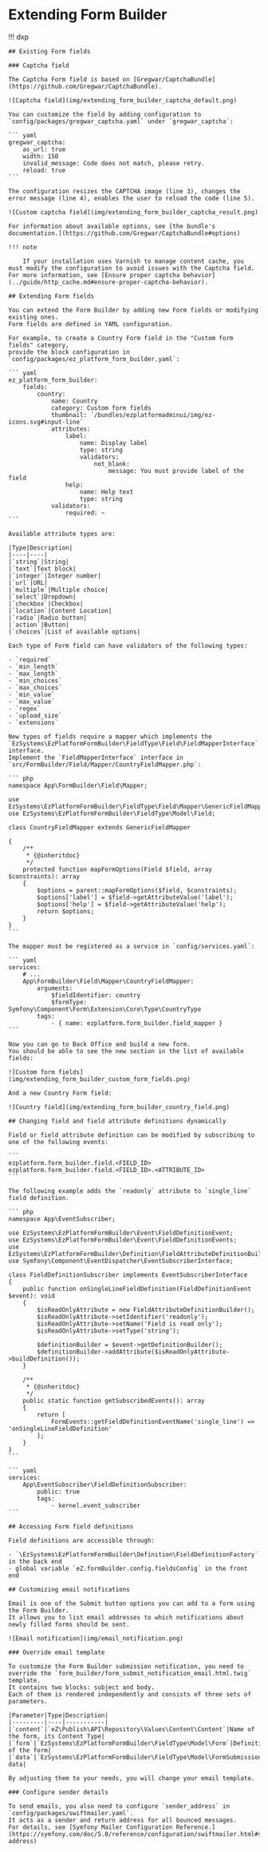 # Extending Form Builder

!!! dxp

    ## Existing Form fields

    ### Captcha field

    The Captcha Form field is based on [Gregwar/CaptchaBundle](https://github.com/Gregwar/CaptchaBundle).
    
    ![Captcha field](img/extending_form_builder_captcha_default.png)

    You can customize the field by adding configuration to `config/packages/gregwar_captcha.yaml` under `gregwar_captcha`:

    ``` yaml
    gregwar_captcha:
        as_url: true
        width: 150
        invalid_message: Code does not match, please retry.
        reload: true
    ```
    
    The configuration resizes the CAPTCHA image (line 3), changes the error message (line 4), enables the user to reload the code (line 5).
    
    ![Custom captcha field](img/extending_form_builder_captcha_result.png)

    For information about available options, see [the bundle's documentation.](https://github.com/Gregwar/CaptchaBundle#options)

    !!! note

        If your installation uses Varnish to manage content cache, you must modify the configuration to avoid issues with the Captcha field. For more information, see [Ensure proper captcha behavior](../guide/http_cache.md#ensure-proper-captcha-behavior).

    ## Extending Form fields

    You can extend the Form Builder by adding new Form fields or modifying existing ones.
    Form fields are defined in YAML configuration.

    For example, to create a Country Form field in the "Custom form fields" category,
    provide the block configuration in `config/packages/ez_platform_form_builder.yaml`:

    ``` yaml
    ez_platform_form_builder:
        fields:
            country:
                name: Country
                category: Custom form fields
                thumbnail: `/bundles/ezplatformadminui/img/ez-icons.svg#input-line`
                attributes:
                    label:
                        name: Display label
                        type: string
                        validators:
                            not_blank:
                                message: You must provide label of the field
                    help:
                        name: Help text
                        type: string
                validators:
                    required: ~
    ```

    Available attribute types are:

    |Type|Description|
    |----|----|
    |`string`|String|
    |`text`|Text block|
    |`integer`|Integer number|
    |`url`|URL|
    |`multiple`|Multiple choice|
    |`select`|Dropdown|
    |`checkbox`|Checkbox|
    |`location`|Content Location|
    |`radio`|Radio button|
    |`action`|Button|
    |`choices`|List of available options|

    Each type of Form field can have validators of the following types:

    - `required`
    - `min_length`
    - `max_length`
    - `min_choices`
    - `max_choices`
    - `min_value`
    - `max_value`
    - `regex`
    - `upload_size`
    - `extensions`

    New types of fields require a mapper which implements the `EzSystems\EzPlatformFormBuilder\FieldType\Field\FieldMapperInterface` interface.
    Implement the `FieldMapperInterface` interface in `src/FormBuilder/Field/Mapper/CountryFieldMapper.php`:

    ``` php
    namespace App\FormBuilder\Field\Mapper;

    use EzSystems\EzPlatformFormBuilder\FieldType\Field\Mapper\GenericFieldMapper;
    use EzSystems\EzPlatformFormBuilder\FieldType\Model\Field;

    class CountryFieldMapper extends GenericFieldMapper

    {
        /**
         * {@inheritdoc}
         */
        protected function mapFormOptions(Field $field, array $constraints): array
        {
            $options = parent::mapFormOptions($field, $constraints);
            $options['label'] = $field->getAttributeValue('label');
            $options['help'] = $field->getAttributeValue('help');
            return $options;
        }
    }
    ```

    The mapper must be registered as a service in `config/services.yaml`:

    ``` yaml
    services:
        # ...
        App\FormBuilder\Field\Mapper\CountryFieldMapper:
            arguments:
                $fieldIdentifier: country
                $formType: Symfony\Component\Form\Extension\Core\Type\CountryType
            tags:
                - { name: ezplatform.form_builder.field_mapper }
    ```
    
    Now you can go to Back Office and build a new form.
    You should be able to see the new section in the list of available fields:
    
    ![Custom form fields](img/extending_form_builder_custom_form_fields.png)
    
    And a new Country Form field:
    
    ![Country field](img/extending_form_builder_country_field.png)

    ## Changing field and field attribute definitions dynamically

    Field or field attribute definition can be modified by subscribing to one of the following events:

    ```
    ezplatform.form_builder.field.<FIELD_ID>
    ezplatform.form_builder.field.<FIELD_ID>.<ATTRIBUTE_ID>
    ```

    The following example adds the `readonly` attribute to `single_line` field definition.

    ``` php
    namespace App\EventSubscriber;

    use EzSystems\EzPlatformFormBuilder\Event\FieldDefinitionEvent;
    use EzSystems\EzPlatformFormBuilder\Event\FieldDefinitionEvents;
    use EzSystems\EzPlatformFormBuilder\Definition\FieldAttributeDefinitionBuilder;
    use Symfony\Component\EventDispatcher\EventSubscriberInterface;

    class FieldDefinitionSubscriber implements EventSubscriberInterface
    {
        public function onSingleLineFieldDefinition(FieldDefinitionEvent $event): void
        {
            $isReadOnlyAttribute = new FieldAttributeDefinitionBuilder();
            $isReadOnlyAttribute->setIdentifier('readonly');
            $isReadOnlyAttribute->setName('Field is read only');
            $isReadOnlyAttribute->setType('string');

            $definitionBuilder = $event->getDefinitionBuilder();
            $definitionBuilder->addAttribute($isReadOnlyAttribute->buildDefinition());
        }

        /**
         * {@inheritdoc}
         */
        public static function getSubscribedEvents(): array
        {
            return [
                FormEvents::getFieldDefinitionEventName('single_line') => 'onSingleLineFieldDefinition'
            ];
        }
    }
    ```

    ``` yaml
    services:
        App\EventSubscriber\FieldDefinitionSubscriber:
            public: true
            tags:
                - kernel.event_subscriber
    ```

    ## Accessing Form field definitions

    Field definitions are accessible through:

    - `\EzSystems\EzPlatformFormBuilder\Definition\FieldDefinitionFactory` in the back end
    - global variable `eZ.formBuilder.config.fieldsConfig` in the front end

    ## Customizing email notifications

    Email is one of the Submit button options you can add to a form using the Form Builder.
    It allows you to list email addresses to which notifications about newly filled forms should be sent.

    ![Email notification](img/email_notification.png)

    ### Override email template

    To customize the Form Builder submission notification, you need to override the `form_builder/form_submit_notification_email.html.twig` template.
    It contains two blocks: subject and body.
    Each of them is rendered independently and consists of three sets of parameters.

    |Parameter|Type|Description|
    |---------|----|-----------|
    |`content`|`eZ\Publish\API\Repository\Values\Content\Content`|Name of the form, its Content Type|
    |`form`|`EzSystems\EzPlatformFormBuilder\FieldType\Model\Form`|Definition of the form|
    |`data`|`EzSystems\EzPlatformFormBuilder\FieldType\Model\FormSubmission`|Sent data|  

    By adjusting them to your needs, you will change your email template.

    ### Configure sender details

    To send emails, you also need to configure `sender_address` in `config/packages/swiftmailer.yaml`.
    It acts as a sender and return address for all bounced messages.
    For details, see [Symfony Mailer Configuration Reference.](https://symfony.com/doc/5.0/reference/configuration/swiftmailer.html#sender-address)
